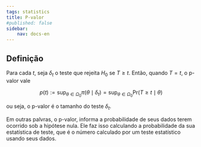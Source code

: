 ```yaml
---
tags: statistics
title: P-valor
#published: false
sidebar:
    nav: docs-en
---
```


## Definição

Para cada $t$, seja $\delta_t$ o teste que rejeita $H_0$ se $T \geq t$. Então, quando $T=t$, o p-valor vale

$$p(t):=\sup _{\theta \in \Omega_0} \pi\left(\theta \mid \delta_t\right)=\sup _{\theta \in \Omega_0} \text{Pr}(T \geq t \mid \theta)$$

ou seja, o p-valor é o tamanho do teste $\delta_t$.

Em outras palvras, o p-valor, informa a probabilidade de seus dados terem ocorrido sob a hipótese nula. Ele faz isso calculando a probabilidade da sua estatística de teste, que é o número calculado por um teste estatístico usando seus dados.
